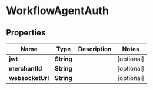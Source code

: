 

# WorkflowAgentAuth


## Properties

| Name | Type | Description | Notes |
|------------ | ------------- | ------------- | -------------|
|**jwt** | **String** |  |  [optional] |
|**merchantId** | **String** |  |  [optional] |
|**websocketUrl** | **String** |  |  [optional] |



